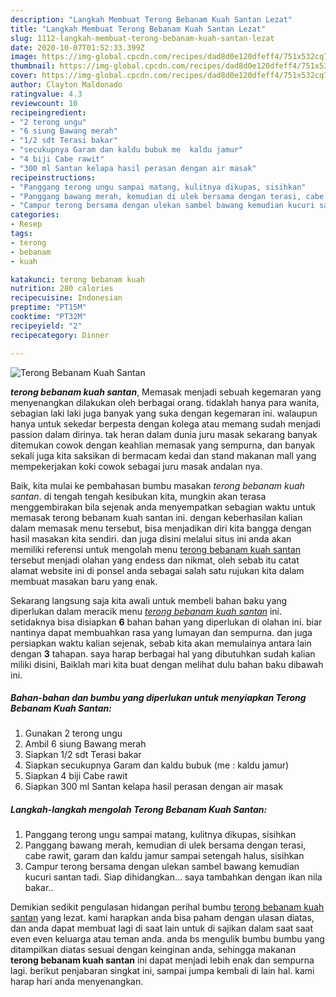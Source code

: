```yaml
---
description: "Langkah Membuat Terong Bebanam Kuah Santan Lezat"
title: "Langkah Membuat Terong Bebanam Kuah Santan Lezat"
slug: 1112-langkah-membuat-terong-bebanam-kuah-santan-lezat
date: 2020-10-07T01:52:33.399Z
image: https://img-global.cpcdn.com/recipes/dad8d0e120dfeff4/751x532cq70/terong-bebanam-kuah-santan-foto-resep-utama.jpg
thumbnail: https://img-global.cpcdn.com/recipes/dad8d0e120dfeff4/751x532cq70/terong-bebanam-kuah-santan-foto-resep-utama.jpg
cover: https://img-global.cpcdn.com/recipes/dad8d0e120dfeff4/751x532cq70/terong-bebanam-kuah-santan-foto-resep-utama.jpg
author: Clayton Maldonado
ratingvalue: 4.3
reviewcount: 10
recipeingredient:
- "2 terong ungu"
- "6 siung Bawang merah"
- "1/2 sdt Terasi bakar"
- "secukupnya Garam dan kaldu bubuk me  kaldu jamur"
- "4 biji Cabe rawit"
- "300 ml Santan kelapa hasil perasan dengan air masak"
recipeinstructions:
- "Panggang terong ungu sampai matang, kulitnya dikupas, sisihkan"
- "Panggang bawang merah, kemudian di ulek bersama dengan terasi, cabe rawit, garam dan kaldu jamur sampai setengah halus, sisihkan"
- "Campur terong bersama dengan ulekan sambel bawang kemudian kucuri santan tadi. Siap dihidangkan... saya tambahkan dengan ikan nila bakar.."
categories:
- Resep
tags:
- terong
- bebanam
- kuah

katakunci: terong bebanam kuah 
nutrition: 280 calories
recipecuisine: Indonesian
preptime: "PT15M"
cooktime: "PT32M"
recipeyield: "2"
recipecategory: Dinner

---
```



![Terong Bebanam Kuah Santan](https://img-global.cpcdn.com/recipes/dad8d0e120dfeff4/751x532cq70/terong-bebanam-kuah-santan-foto-resep-utama.jpg)

<b><i>terong bebanam kuah santan</i></b>, Memasak menjadi sebuah kegemaran yang menyenangkan dilakukan oleh berbagai orang. tidaklah hanya para wanita, sebagian laki laki juga banyak yang suka dengan kegemaran ini. walaupun hanya untuk sekedar berpesta dengan kolega atau memang sudah menjadi passion dalam dirinya. tak heran dalam dunia juru masak sekarang banyak ditemukan cowok dengan keahlian memasak yang sempurna, dan banyak sekali juga kita saksikan di bermacam kedai dan stand makanan mall yang mempekerjakan koki cowok sebagai juru masak andalan nya.



Baik, kita mulai ke pembahasan bumbu masakan <i>terong bebanam kuah santan</i>. di tengah tengah kesibukan kita, mungkin akan terasa menggembirakan bila sejenak anda menyempatkan sebagian waktu untuk memasak terong bebanam kuah santan ini. dengan keberhasilan kalian dalam memasak menu tersebut, bisa menjadikan diri kita bangga dengan hasil masakan kita sendiri. dan juga disini melalui situs ini anda akan memiliki referensi untuk mengolah menu <u>terong bebanam kuah santan</u> tersebut menjadi olahan yang endess dan nikmat, oleh sebab itu catat alamat website ini di ponsel anda sebagai salah satu rujukan kita dalam membuat masakan baru yang enak.


Sekarang langsung saja kita awali untuk membeli bahan baku yang diperlukan dalam meracik menu <u><i>terong bebanam kuah santan</i></u> ini. setidaknya bisa disiapkan <b>6</b> bahan bahan yang diperlukan di olahan ini. biar nantinya dapat membuahkan rasa yang lumayan dan sempurna. dan juga persiapkan waktu kalian sejenak, sebab kita akan memulainya antara lain dengan <b>3</b> tahapan. saya harap berbagai hal yang dibutuhkan sudah kalian miliki disini, Baiklah mari kita buat dengan melihat dulu bahan baku dibawah ini.

<!--inarticleads1-->

##### Bahan-bahan dan bumbu yang diperlukan untuk menyiapkan Terong Bebanam Kuah Santan:

1. Gunakan 2 terong ungu
1. Ambil 6 siung Bawang merah
1. Siapkan 1/2 sdt Terasi bakar
1. Siapkan secukupnya Garam dan kaldu bubuk (me : kaldu jamur)
1. Siapkan 4 biji Cabe rawit
1. Siapkan 300 ml Santan kelapa hasil perasan dengan air masak




<!--inarticleads2-->

##### Langkah-langkah mengolah Terong Bebanam Kuah Santan:

1. Panggang terong ungu sampai matang, kulitnya dikupas, sisihkan
1. Panggang bawang merah, kemudian di ulek bersama dengan terasi, cabe rawit, garam dan kaldu jamur sampai setengah halus, sisihkan
1. Campur terong bersama dengan ulekan sambel bawang kemudian kucuri santan tadi. Siap dihidangkan... saya tambahkan dengan ikan nila bakar..




Demikian sedikit pengulasan hidangan perihal bumbu <u>terong bebanam kuah santan</u> yang lezat. kami harapkan anda bisa paham dengan ulasan diatas, dan anda dapat membuat lagi di saat lain untuk di sajikan dalam saat saat even even keluarga atau teman anda. anda bs mengulik bumbu bumbu yang ditampilkan diatas sesuai dengan keinginan anda, sehingga makanan <b>terong bebanam kuah santan</b> ini dapat menjadi lebih enak dan sempurna lagi. berikut penjabaran singkat ini, sampai jumpa kembali di lain hal. kami harap hari anda menyenangkan.
